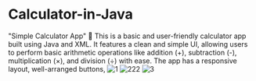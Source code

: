 # Calculator-in-Java
"Simple Calculator App" 🧮 This is a basic and user-friendly calculator app built using Java and XML. It features a clean and simple UI, allowing users to perform basic arithmetic operations like addition (+), subtraction (-), multiplication (×), and division (÷) with ease. The app has a responsive layout, well-arranged buttons,
![1](https://github.com/user-attachments/assets/ed5d71c6-beb0-4ca2-809b-a137108958a9)
![222](https://github.com/user-attachments/assets/cd557d1c-fdf7-4c82-bce3-17ee36e1aaa4)
![3](https://github.com/user-attachments/assets/9306ce50-67c6-44d5-b6d3-9f459061764c)

